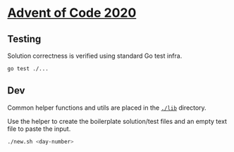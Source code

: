 # [Advent of Code 2020](https://adventofcode.com/2020)

## Testing

Solution correctness is verified using standard Go test infra.

```sh
go test ./...
```

## Dev

Common helper functions and utils are placed in the [`./lib`](./lib) directory.

Use the helper to create the boilerplate solution/test files and an empty text file to paste the input.

```sh
./new.sh <day-number>
```

